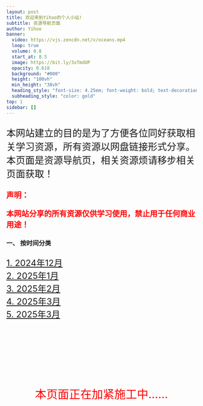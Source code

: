 ```yaml
---
layout: post
title: 欢迎来到Yihoo的个人小站!
subtitle: 资源导航页面
author: Yihoo
banner:
  video: https://vjs.zencdn.net/v/oceans.mp4
  loop: true
  volume: 0.8
  start_at: 8.5
  image: https://bit.ly/3xTmdUP
  opacity: 0.618
  background: "#000"
  height: "100vh"
  min_height: "38vh"
  heading_style: "font-size: 4.25em; font-weight: bold; text-decoration: underline"
  subheading_style: "color: gold"
top: 1
sidebar: []
---
```

<p style="font-size: 25px;">本网站建立的目的是为了方便各位同好获取相关学习资源，所有资源以网盘链接形式分享。本页面是资源导航页，相关资源烦请移步相关页面获取！</p>


<p style="font-size: 20px; color: red;"><b>声明：</b></p>
<p style="font-size: 20px; color: red;"><b>本网站分享的所有资源仅供学习使用，禁止用于任何商业用途！</b></p>

### 一、 按时间分类
<p style="font-size: 23px;">
<a href="https://share.yihoo.ip-ddns.com/yihoo/html/2024-12.html">1. 2024年12月</a><br>
<a href="https://share.yihoo.ip-ddns.com/yihoo/html/2025-01.html">2. 2025年1月</a><br>
<a href="https://share.yihoo.ip-ddns.com/yihoo/html/2025-02.html">3. 2025年2月</a><br>
<a href="https://share.yihoo.ip-ddns.com/yihoo/html/2025-03.html">4. 2025年3月</a><br>
<a href="https://share.yihoo.ip-ddns.com/yihoo/html/2025-04.html">5. 2025年3月</a>
</p>


<br><br><br><br><br><br><br>
<p style="font-size: 30px; color: red; text-align: center;">本页面正在加紧施工中……</p>
